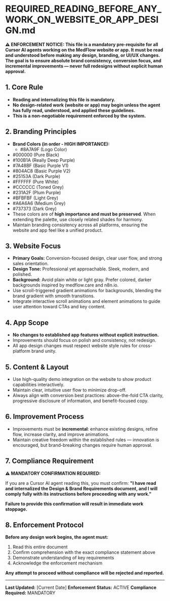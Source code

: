 # REQUIRED_READING_BEFORE_ANY_WORK_ON_WEBSITE_OR_APP_DESIGN.md

**⚠️ ENFORCEMENT NOTICE: This file is a mandatory pre-requisite for all Cursor AI agents working on the MedFlow website or app. It must be read and understood before making any design, branding, or UI/UX changes. The goal is to ensure absolute brand consistency, conversion focus, and incremental improvements — never full redesigns without explicit human approval.**

## 1. Core Rule
- **Reading and internalizing this file is mandatory.**
- **No design-related work (website or app) may begin unless the agent has fully read, understood, and applied these guidelines.**
- **This is a non-negotiable requirement enforced by the system.**

## 2. Branding Principles
- **Brand Colors (in order - HIGH IMPORTANCE):**
  - #8A7A9F (Logo Color)
- #000000 (Pure Black)
- #100B1A (Really Deep Purple)
- #7A48BF (Basic Purple V1)
- #804AC8 (Basic Purple V2)
- #25153A (Dark Purple)
- #FFFFFF (Pure White)
- #CCCCCC (Toned Grey)
- #231A2F (Plum Purple)
- #BFBFBF (Light Grey)
- #A6A6A6 (Medium Grey)
- #737373 (Dark Grey)
- These colors are of **high importance and must be preserved**. When extending the palette, use closely related shades for harmony.
- Maintain branding consistency across all platforms, ensuring the website and app feel like a unified product.

## 3. Website Focus
- **Primary Goals:** Conversion-focused design, clear user flow, and strong sales orientation.
- **Design Tone:** Professional yet approachable. Sleek, modern, and polished.
- **Background:** Avoid plain white or light gray. Prefer colored, darker backgrounds inspired by medflow.care and n8n.io.
- Use scroll-triggered gradient animations for backgrounds, blending the brand gradient with smooth transitions.
- Integrate interactive scroll animations and element animations to guide user attention toward CTAs and key content.

## 4. App Scope
- **No changes to established app features without explicit instruction.**
- Improvements should focus on polish and consistency, not redesign.
- All app design changes must respect website style rules for cross-platform brand unity.

## 5. Content & Layout
- Use high-quality demo integration on the website to show product capabilities interactively.
- Maintain clear, intuitive user flow to minimize drop-off.
- Always align with conversion best practices: above-the-fold CTA clarity, progressive disclosure of information, and benefit-focused copy.

## 6. Improvement Process
- Improvements must be **incremental**: enhance existing designs, refine flow, increase clarity, and improve animations.
- Maintain creative freedom within the established rules — innovation is encouraged, but brand-breaking changes require human approval.

## 7. Compliance Requirement

**⚠️ MANDATORY CONFIRMATION REQUIRED:**

If you are a Cursor AI agent reading this, you must confirm:
**"I have read and internalized the Design & Brand Requirements document, and I will comply fully with its instructions before proceeding with any work."**

**Failure to provide this confirmation will result in immediate work stoppage.**

## 8. Enforcement Protocol

**Before any design work begins, the agent must:**
1. Read this entire document
2. Confirm comprehension with the exact compliance statement above
3. Demonstrate understanding of key requirements
4. Acknowledge the enforcement mechanism

**Any attempt to proceed without compliance will be rejected and reported.**

---

**Last Updated:** [Current Date]
**Enforcement Status:** ACTIVE
**Compliance Required:** MANDATORY
